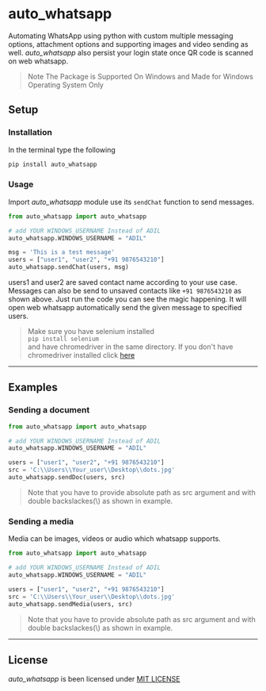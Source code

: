 # auto_whatsapp
Automating WhatsApp using python with custom multiple messaging options, attachment options and supporting images and video sending as well. *auto_whatsapp* also persist your login state once QR code is scanned on web whatsapp.

> Note The Package is Supported On Windows and Made for Windows Operating System Only

## Setup
### Installation
In the terminal type the following
```python
pip install auto_whatsapp
```

### Usage
Import *auto_whatsapp* module use its ```sendChat``` function to send messages.
```python
from auto_whatsapp import auto_whatsapp

# add YOUR WINDOWS_USERNAME Instead of ADIL
auto_whatsapp.WINDOWS_USERNAME = "ADIL"

msg = 'This is a test message'
users = ["user1", "user2", "+91 9876543210"]
auto_whatsapp.sendChat(users, msg)
```
users1 and user2 are saved contact name according to your use case.<br>
Messages can also be send to unsaved contacts like ```+91 9876543210``` as shown above.
Just run the code you can see the magic happening. It will open web whatsapp automatically send the given message to specified users.

> Make sure you have selenium installed <br>```pip install selenium``` <br>and have chromedriver in the same directory. If you don't have chromedriver installed click [here](https://chromedriver.chromium.org/downloads)

___

## Examples
### Sending a document
```python
from auto_whatsapp import auto_whatsapp

# add YOUR WINDOWS_USERNAME Instead of ADIL
auto_whatsapp.WINDOWS_USERNAME = "ADIL"

users = ["user1", "user2", "+91 9876543210"]
src = 'C:\\Users\\Your_user\\Desktop\\dots.jpg'
auto_whatsapp.sendDoc(users, src)
```

> Note that you have to provide absolute path as src argument and with double backslackes(\\) as shown in example.

### Sending a media
Media can be images, videos or audio which whatsapp supports.
```python
from auto_whatsapp import auto_whatsapp

# add YOUR WINDOWS_USERNAME Instead of ADIL
auto_whatsapp.WINDOWS_USERNAME = "ADIL"

users = ["user1", "user2", "+91 9876543210"]
src = 'C:\\Users\\Your_user\\Desktop\\dots.jpg'
auto_whatsapp.sendMedia(users, src)
```

> Note that you have to provide absolute path as src argument and with double backslackes(\\) as shown in example.

___

## License
*auto_whatsapp* is been licensed under [MIT LICENSE](https://github.com/adil-01/auto-whatsapp/blob/main/LICENSE)
